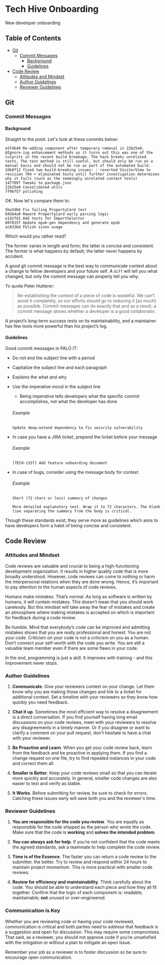 # Tech Hive Onboarding
New developer onboarding


## Table of Contents
* [Git](#git)
  * [Commit Messages](#commit-messages)
    * [Background](#background)
    * [Guidelines](#guidelines)
* [Code Review](#code-review)
  * [Attitudes and Mindset](#attitudes-and-mindset)
  * [Author Guidelines](#author-guidelines)
  * [Reviewer Guidelines](#reviewer-guidelines)

## Git
### Commit Messages
#### Background

Straight to the point. Let's look at these commits below:

```
e5f4b49 Re-adding component after temporary removal in 22b25e0. @Ignore-ing enhancement methods as it turns out this was one of the culprits in the recent build breakage. The hack breaks unrelated tests. The test method is still useful, but should only be run on a manual basis and should not be run as part of the automated build.
2db0f12 fixed two build-breaking issues: : reverted VisitorView to revision 794 + eliminated tests until further investigation determines why it fails (such as the seemingly unrelated context tests)
147709f Tweaks to package.json
22b25e0 Consolidated utils
7f96f57 polishing
```

OK. Now let's compare them to:

```
5ba3db6 Fix failing PropertyCard test
84564a0 Rework PropertyCard early parsing logic
e142fd1 Add tests for ImportSelector
887815f Update epub-gen dependency and generate epub
ac8326d Polish sinon usage
```

Which would you rather read?

The former varies in length and form; the latter is concise and consistent.
The former is what happens by default; the latter never happens by accident.

A good git commit message is the best way to communicate context about a change to fellow developers and your future self. A `diff` will tell you what changed, but only the commit message can properly tell you why.

To quote Peter Hutterer:
> Re-establishing the context of a piece of code is wasteful. We can’t avoid it completely, so our efforts should go to reducing it [as much] as possible. Commit messages can do exactly that and as a result, a commit message shows whether a developer is a good collaborator.

A project’s long-term success rests on its maintainability, and a maintainer has few tools more powerful than his project’s log.

#### Guidelines

Good commit messages in PALO IT:

- Do not end the subject line with a period
- Capitalize the subject line and each paragraph
- Explains the what and why
- Use the imperative mood in the subject line
  * Being imperative tells developers what the specific commit accomplishes, not what the developer has done

  ###### Example
  ```
  Update deep-extend dependency to fix security vulnerability
  ```
  
- In case you have a JIRA ticket, prepend the ticket before your message

  ###### Example
  ```
  [TECH-1337] Add feature onboarding document
  ```

- In case of bugs, consider using the message body for context
  ###### Example
  ```
  Short (72 chars or less) summary of changes
  
  More detailed explanatory text. Wrap it to 72 characters. The blank
  line separating the summary from the body is critical.
  ```

Though these standards exist, they serve more as guidelines which aims to have developers form a habit of being concise and consistent.

## Code Review
### Attitudes and Mindset

Code reviews are valuable and crucial to being a high-functioning development organization. It results in higher quality code that is more broadly understood. However, code reviews can come to nothing or harm the interpersonal relations when they are done wrong. Hence, it’s important to pay attention to the human aspects of code reviews.

Humans make mistakes. That’s normal. As long as software is written by humans, it will contain mistakes. This doesn’t mean that you should work carelessly. But this mindset will take away the fear of mistakes and create an atmosphere where making mistakes is accepted on which is important for feedback during a code review.

Be humble. Mind that everybody’s code can be improved and admitting mistakes shows that you are really professional and honest. You are not your code. Criticism on your code is not a criticism on you as a human. Don’t connect your self-worth with the code you write. You are still a valuable team member even if there are some flaws in your code.

In the end, programming is just a skill. It improves with training - and this improvement never stops.

### Author Guidelines
  1. **Communicate**. Give your reviewers context on your change. Let them know why you are making those changes and link to a ticket for additional context. Set a timeline with your reviewers so they know how quickly you need feedback.

  2. **Chat it up**. Sometimes the most efficient way to resolve a disagreement is a direct conversation. If you find yourself having long email discussions on your code reviews, meet with your reviewers to resolve any disagreements in a timely manner. Or if you disagree or want to clarify a comment on your pull request, don't hesitate to have a chat with your reviewer.
  
  3. **Be Proactive and Learn**. When you get your code review back, learn from the feedback and be proactive in applying them. If you find a change request on one file, try to find repeated instances in your code and correct them all.

  4. **Smaller is Better**. Keep your code reviews small so that you can iterate more quickly and accurately. In general, smaller code changes are also easier to test and verify as stable.

  5. **It Works**. Before submitting for review, be sure to check for errors. Catching these issues early will save both you and the reviewer's time.

### Reviewer Guidelines

  1. **You are responsible for the code you review**. You are equally as responsible for the code shipped as the person who wrote the code. Make sure that the code is **working** and **solves the intended problem**.
  
  2. **You can always ask for help**. If you’re not confident that the code meets the agreed standards, ask a teammate to help complete the code review.

  3. **Time is of the Essence**. The faster you can return a code review to the submitter, the better. Try to review and respond within 24 hours to maintain project momentum. This is more practical with smaller code reviews.

  4. **Review for efficiency and maintainability**. Think carefully about the code. You should be able to understand each piece and how they all fit together. Confirm that the logic of each component is: readable, maintainable; **not** unused or over-engineered.

### Communication is Key

Whether you are reviewing code or having your code reviewed, communication is critical and both parties need to address that feedback is a suggestion and open for discussion. This may require some compromises. That said, as a reviewer, you should not approve code if you’re unsatisfied with the mitigation or without a plan to mitigate an open issue.

Remember your job as a reviewer is to foster discussion so be sure to encourage open communication.
